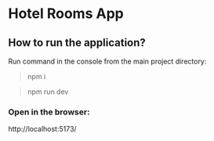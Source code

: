 # Hotel Rooms App

## How to run the application?

Run command in the console from the main project directory:

> npm i

> npm run dev

### Open in the browser:

http://localhost:5173/